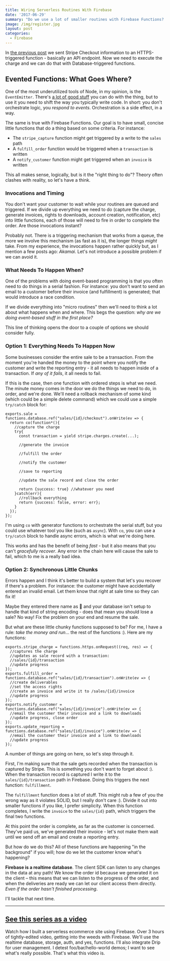```yaml
---
title: Wiring Serverless Routines With Firebase
date: '2017-06-29'
summary: "Do we use a lot of smaller routines with Firebase Functions? Or one big one? We'll explore the options in this post."
image: /img/register.jpg
layout: post
categories:
  - Firebase
---
```


In [the previous post](http://rob.conery.io/2017/06/22/thinking-in-events-with-firebase/) we sent Stripe Checkout information to an HTTPS-triggered function - basically an API endpoint. Now we need to execute the charge and we can do that with Database-triggered functions.

## Evented Functions: What Goes Where?

One of the most underutilized tools of Node, in my opinion, is the `EventEmitter`. There's [a lot of good stuff](http://rob.conery.io/2012/04/04/cleaning-up-deep-callback-nesting-with-nodes-eventemitter/) you can do with the thing, but to use it you need to shift the way you typically write code. In short: you don't orchestrate logic, you _respond to events_. Orchestration is a side effect, in a way.

The same is true with Firebase Functions. Our goal is to have small, concise little functions that do a thing based on some criteria. For instance:

- The `stripe_capture` function might get triggered by a write to the `sales` path
- A `fulfill_order` function would be triggered when a `transaction` is written
- A `notify_customer` function might get triggered when an `invoice` is written

This all makes sense, logically, but is it the "right thing to do"? Theory often clashes with reality, so let's have a think.

### Invocations and Timing

You don't want your customer to wait while your routines are queued and triggered. If we divide up everything we need to do (capture the charge, generate invoices, rights to downloads, account creation, notification, etc) into little functions, each of those will need to fire in order to complete the order. Are those invocations instant?

Probably not. There is a triggering mechanism that works from a queue, the more we involve this mechanism (as fast as it is), the longer things _might_ take. From my experience, the invocations happen rather quickly but, as I mention a few posts ago: _Akamai_. Let's not introduce a possible problem if we can avoid it.

### What Needs To Happen When?

One of the problems with doing event-based programming is that you often need to do things in a serial fashion. For instance: you don't want to send an email to a customer before their invoice (and fulfillment) is generated; that would introduce a race condition.

If we divide everything into "micro routines" then we'll need to think a lot about what happens when and where. This begs the question: _why are we doing event-based stuff in the first place?_

This line of thinking opens the door to a couple of options we should consider fully.

### Option 1: Everything Needs To Happen Now

Some businesses consider the entire sale to be a transaction. From the moment you're handed the money to the point where you notify the customer and write the reporting entry - it all needs to happen inside of a transaction. If _any of it fails_, it all needs to fail.

If this is the case, then one function with ordered steps is what we need. The minute money comes in the door we do the things we need to do, in order, and we're done. We'll need a rollback mechanism of some kind (which could be a simple delete command) which we could use a simple `try/catch` block for:

```
exports.sale = functions.database.ref("sales/{id}/checkout").onWrite(ev => {
  return co(function*(){
    //capture the charge
    try{
      const transaction = yield stripe.charges.create(...);

      //generate the invoice

      //fulfill the order

      //notify the customer

      //save to reporting

      //update the sale record and close the order

      return {success: true} //whatever you need
    }catch(err){
      //rollback everything
      return {success: false, error: err};
    }
  });
});
```

I'm using `co` with generator functions to orchestrate the serial stuff, but you could use whatever tool you like (such as `async`). With `co`, you can use a `try/catch` block to handle async errors, which is what we're doing here.

This works and has the benefit of being _fast_ - but it also means that you can't _gracefully recover_. Any error in the chain here will cause the sale to fail, which to me is a really bad idea.

### Option 2: Synchronous Little Chunks

Errors happen and I think it's better to build a system that let's you recover if there's a problem. For instance: the customer might have accidentally entered an invalid email. Let them know that right at sale time so they can fix it!

Maybe they entered there name as 👻 and your database isn't setup to handle that kind of string encoding - does that mean you should lose a sale? No way! Fix the problem on your end and resume the sale.

But what are these little chunky functions supposed to be? For me, I have a rule: _take the money and run_... the rest of the functions :). Here are my functions:

```
exports.stripe_charge = functions.https.onRequest((req, res) => {
  //captures the charge
  //updates as sale record with a transaction:
  //sales/{id}/transaction
  //update progress
});
exports.fulfill_order = functions.database.ref("sales/{id}/transaction").onWrite(ev => {
  //create deliverables
  //set the access rights
  //create an invoice and write it to /sales/{id}/invoice
  //update progress
});
exports.notify_customer = functions.database.ref("sales/{id}/invoice").onWrite(ev => {
  //email the customer their invoice and a link to downloads
  //update progress, close order
});
exports.update_reporting = functions.database.ref("sales/{id}/invoice").onWrite(ev => {
  //email the customer their invoice and a link to downloads
  //update progress
});
```

A number of things are going on here, so let's step through it.

First, I'm making sure that the sale gets recorded when the transaction is captured by Stripe. This is something you don't want to forget about :). When the transaction record is captured I write it to the `sales/{id}/transaction` path in Firebase. Doing this triggers the next function: `fulfillment`.

The `fulfillment` function does a lot of stuff. This might rub a few of you the wrong way as it violates SOLID, but I really don't care :). Divide it out into smaller functions if you like, I prefer simplicity. When this function completes, I write the `invoice` to the `sales/{id}` path, which triggers the final two functions.

At this point the order is complete, as far as the customer is concerned. They've paid us, we've generated their invoice - let's not make them wait until we send off an email and create a reporting entry.

But how do we do this? All of these functions are happening "in the background" if you will; how do we let the customer know what's happening?

**Firebase is a realtime database**. The client SDK can listen to any changes in the data at any path! We know the order id because we generated it on the client – this means that we can listen to the progress of the order, and when the deliveries are ready we can let our client access them directly. _Even if the order hasn't finished processing_.

I'll tackle that next time.

* * *

## [See this series as a video](https://goo.gl/pPpemy)

Watch how I built a serverless ecommerce site using Firebase. Over 3 hours of tightly-edited video, getting into the weeds with Firebase. We'll use the realtime database, storage, auth, and yes, functions. I'll also integrate Drip for user management. I detest foo/bar/hello-world demos; I want to see what's really possible. That's what this video is.
